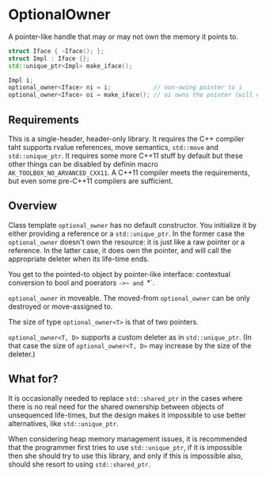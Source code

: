 # OptionalOwner
A pointer-like handle that may or may not own the memory it points to.

```c++
struct Iface { ~Iface(); };
struct Impl : Iface {};
std::unique_ptr<Impl> make_iface();

Impl i;
optional_owner<Iface> ni = i;            // non-owing pointer to i
optional_owner<Iface> oi = make_iface(); // oi owns the pointer (will delete it)
```

## Requirements
This is a single-header, header-only library. It requires the C++ compiler taht supports rvalue references, move semantics, `std::move` and `std::unique_ptr`. It requires some more C++11 stuff by default but these other things can be disabled by definin macro `AK_TOOLBOX_NO_ARVANCED_CXX11`. A C++11 compiler meets the requirements, but even some pre-C++11 compilers are sufficient.

## Overview

Class template `optional_owner` has no default constructor. You initialize it by either providing a reference or a `std::unique_ptr`. In the former case the `optional_owner` doesn't own the resource: it is just like a raw pointer or a reference. In the latter case, it does own the pointer, and will call the appropriate deleter when its life-time ends.

You get to the pointed-to object by pointer-like interface: contextual conversion to bool and poerators `->~ and `*`.

`optional_owner` in moveable. The moved-from `optional_owner` can be only destroyed or move-assigned to.

The size of type `optional_owner<T>` is that of two pointers.

`optional_owner<T, D>` supports a custom deleter as in `std::unique_ptr`. (In that case the size of `optional_owner<T, D>` may increase by the size of the deleter.)

## What for?

It is occasionally needed to replace `std::shared_ptr` in the cases where there is no real need for the shared ownership between objects of unsequenced life-times, but the design makes it impossible to use better alternatives, like `std::unique_ptr`.

When considering heap memory management issues, it is recommended that the programmer first tries to use `std::unique_ptr`, if it is impossible then she should try to use this library, and only if this is impossible also, should she resort to using `std::shared_ptr`.
